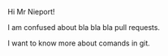 Hi Mr Nieport!

I am confused about bla bla bla pull requests.

I want to know more about comands in git.
